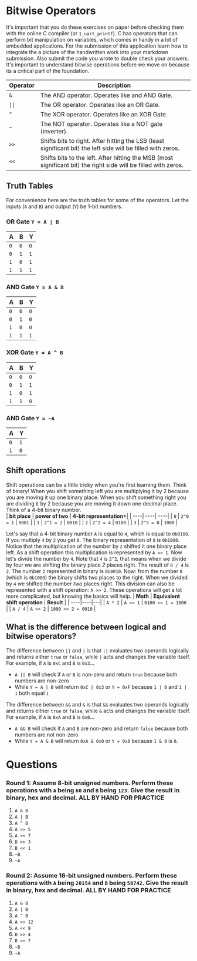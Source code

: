 # Bitwise Operators 
It's important that you do these exercises on paper before checking them with the online C compiler (or `1_uart_printf`). C has operators that can perform bit manipulation on variables, which comes in handy in a lot of embedded applications. For the submission of this application learn how to integrate the a picture of the handwritten work into your markdown submission. Also submit the code you wrote to double check your answers. It's important to understand bitwise operations before we move on because its a critical part of the foundation. 

| **Operator** | **Description** |  
|----|----|
| `&` | The AND operator. Operates like and AND Gate. | 
| `\|\|` | The OR operator. Operates like an OR Gate. | 
| `^` | The XOR operator. Operates like an XOR Gate. | 
| `~` | The NOT operator. Operates like a NOT gate (inverter).  | 
| `>>` | Shifts bits to right. After hitting the LSB (least significant bit) the left side will be filled with zeros. | 
| `<<` | Shifts bits to the left. After hitting the MSB (most significant bit) the right side will be filled with zeros. | 

## Truth Tables
For convenience here are the truth tables for some of the operators. Let the inputs (`A` and `B`) and output (`Y`) be 1-bit numbers.  
### **OR Gate `Y = A | B`**
| **A** | **B** | **Y** | 
|----|----|---|
| `0` | `0`| `0`|
| `0` | `1`| `1`|
| `1` | `0`| `1`|
| `1` | `1`| `1`|

### **AND Gate `Y = A & B`**
| **A** | **B** | **Y** | 
|----|----|---|
| `0` | `0`| `0`|
| `0` | `1`| `0`|
| `1` | `0`| `0`|
| `1` | `1`| `1`|

### **XOR Gate `Y = A ^ B`**
| **A** | **B** | **Y** | 
|----|----|---|
| `0` | `0`| `0`|
| `0` | `1`| `1`|
| `1` | `0`| `1`|
| `1` | `1`| `0`|

### **AND Gate `Y = ~A`**
| **A** | **Y** | 
|----|----|
| `0` | `1`| 
| `1` | `0`| 

## Shift operations
Shift operations can be a little tricky when you're first learning them. Think of binary! When you shift something left you are multiplying it by 2 because you are moving it up one binary place. When you shift something right you are dividing it by 2 because you are moving it down one decimal place. Think of a 4-bit binary number.  
| **bit place** | **power of two** | **4-bit representation***|
| ----| ----| ----|
| `0` | `2^0 = 1` | `0001` |
| `1` | `2^1 = 2` | `0010` |
| `2` | `2^2 = 4` | `0100` |
| `3` | `2^3 = 8` | `1000` |

Let's say that a 4-bit binary number `A` is equal to `4`, which is equal to `0b0100`. If you multiply `4` by `2` you get `8`. The binary representation of `8` is `0b1000`. Notice that the multiplication of the number by `2` shifted it one binary place left. As a shift operation this multiplication is represented by `A << 1`.  Now let's divide the number by `4`. Note that `4` is `2^2`, that means when we divide by four we are shifting the binary place *2* places right. The result of `8 / 4` is `2`. The number `2` represented in binary is `0b0010`. Now: from the number `8` (which is `0b1000`) the binary shifts two places to the right. When we divided by `4` we shifted the number *two* places right. This division can also be represented with a shift operation: `A >> 2`. These operations will get a lot more complicated, but knowing the basics will help. 
| **Math** | **Equivalent shift operation** | **Result** |
| ----|----|---|
| `A * 2`  | `A << 1` | `0100 << 1 = 1000 ` |
| `A / 4`  | `A >> 2` | `1000 >> 2 = 0010` |

## What is the difference between logical and bitwise operators?
The difference between `||` and `|` is that `||` evaluates two operands logically and returns either `true` or `false`, while `|` acts and changes the variable itself. For example, if `A` is `0xC` and `B` is `0x3`...
* `A || B` will check if `A` or `B` is non-zero and return `true` because both numbers are non-zero
* While `Y = A | B` will return `0xC | 0x3` or `Y = 0xF` because `1 | 0` and `1 | 1` both equal `1`  

The difference between `&&` and `&` is that `&&` evaluates two operands logically and returns either `true` or `false`, while `&` acts and changes the variable itself. For example, if `A` is `0xA` and `B` is `0x0`...
* `A && B` will check if `A` and `B` are non-zero and return `false` because both numbers are not non-zero
* While `Y = A & B` will return `0xA & 0x0` or `Y = 0x0` because `1 & 0` is `0`.

# Questions
### Round 1: Assume 8-bit unsigned numbers. Perform these operations with `A` being `60` and `B` being `123`. Give the result in binary, hex and decimal. **ALL BY HAND FOR PRACTICE**
1.  `A & B`
2. `A | B`
3. `A ^ B`
3. `A >> 5`
4. `A << 7`
5. `B >> 3`
6. `B << 1`
7. `~B`
8. `~A`  

### Round 2: Assume 16-bit unsigned numbers. Perform these operations with `A` being `20154` and `B` being `58742`.   Give the result in binary, hex and decimal. **ALL BY HAND FOR PRACTICE**
1.  `A & B`
10. `A | B`
3. `A ^ B`
11. `A >> 12`
12. `A << 9`
13. `B >> 4`
14. `B << 7`
15. `~B`
16. `~A`

